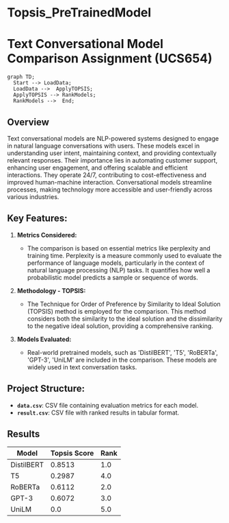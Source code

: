 # Topsis_PreTrainedModel

# Text Conversational Model Comparison Assignment (UCS654)

```mermaid
graph TD;
  Start --> LoadData;
  LoadData -->  ApplyTOPSIS;
  ApplyTOPSIS --> RankModels;
  RankModels -->  End;
```

## Overview

Text conversational models are NLP-powered systems designed to engage in natural language conversations with users. These models excel in understanding user intent, maintaining context, and providing contextually relevant responses. Their importance lies in automating customer support, enhancing user engagement, and offering scalable and efficient interactions. They operate 24/7, contributing to cost-effectiveness and improved human-machine interaction. Conversational models streamline processes, making technology more accessible and user-friendly across various industries.

## Key Features:

1. **Metrics Considered:**
   - The comparison is based on essential metrics like perplexity and training time. Perplexity is a measure commonly used to evaluate the performance of language models, particularly in the context of natural language processing (NLP) tasks. It quantifies how well a probabilistic model predicts a sample or sequence of words.

2. **Methodology - TOPSIS:**
   - The Technique for Order of Preference by Similarity to Ideal Solution (TOPSIS) method is employed for the comparison. This method considers both the similarity to the ideal solution and the dissimilarity to the negative ideal solution, providing a comprehensive ranking.

3. **Models Evaluated:**
   - Real-world pretrained models, such as 'DistilBERT', 'T5', 'RoBERTa', 'GPT-3', 'UniLM' are included in the comparison. These models are widely used in text conversation tasks.

## Project Structure:

- **`data.csv`**: CSV file containing evaluation metrics for each model.
- **`result.csv`**: CSV file with ranked results in tabular format.


## Results
| **Model**  | **Topsis Score**  | **Rank** |
|------------|-------------------|----------|
| DistilBERT | 0.8513            | 1.0      |
| T5         | 0.2987            | 4.0      |
| RoBERTa    | 0.6112            | 2.0      |
| GPT-3      | 0.6072            | 3.0      |
| UniLM      | 0.0               | 5.0      |
